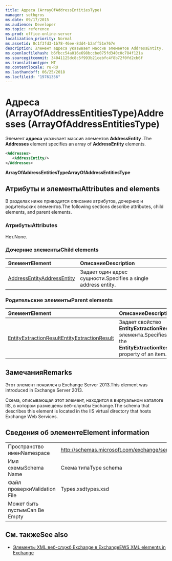 ```yaml
---
title: Адреса (ArrayOfAddressEntitiesType)
manager: sethgros
ms.date: 09/17/2015
ms.audience: Developer
ms.topic: reference
ms.prod: office-online-server
localization_priority: Normal
ms.assetid: 0c1f3fd3-1b78-46ee-8dd4-b2aff51e767e
description: Элемент адреса указывает массив элементов AddressEntity.
ms.openlocfilehash: b6fbcc54a016e698bccbe075fd340c0c784f121a
ms.sourcegitcommit: 34041125dc8c5f993b21cebfc4f8b72f0fd2cb6f
ms.translationtype: MT
ms.contentlocale: ru-RU
ms.lasthandoff: 06/25/2018
ms.locfileid: "19761356"
---
```

# <a name="addresses-arrayofaddressentitiestype"></a><span data-ttu-id="b45a7-103">Адреса (ArrayOfAddressEntitiesType)</span><span class="sxs-lookup"><span data-stu-id="b45a7-103">Addresses (ArrayOfAddressEntitiesType)</span></span>

<span data-ttu-id="b45a7-104">Элемент **адреса** указывает массив элементов **AddressEntity** .</span><span class="sxs-lookup"><span data-stu-id="b45a7-104">The **Addresses** element specifies an array of **AddressEntity** elements.</span></span> 
  
```XML
<Addresses>
   <AddressEntity/>
</Addresses>
```

 <span data-ttu-id="b45a7-105">**ArrayOfAddressEntitiesType**</span><span class="sxs-lookup"><span data-stu-id="b45a7-105">**ArrayOfAddressEntitiesType**</span></span>
## <a name="attributes-and-elements"></a><span data-ttu-id="b45a7-106">Атрибуты и элементы</span><span class="sxs-lookup"><span data-stu-id="b45a7-106">Attributes and elements</span></span>

<span data-ttu-id="b45a7-107">В разделах ниже приводится описание атрибутов, дочерних и родительских элементов.</span><span class="sxs-lookup"><span data-stu-id="b45a7-107">The following sections describe attributes, child elements, and parent elements.</span></span>
  
### <a name="attributes"></a><span data-ttu-id="b45a7-108">Атрибуты</span><span class="sxs-lookup"><span data-stu-id="b45a7-108">Attributes</span></span>

<span data-ttu-id="b45a7-109">Нет.</span><span class="sxs-lookup"><span data-stu-id="b45a7-109">None.</span></span>
  
### <a name="child-elements"></a><span data-ttu-id="b45a7-110">Дочерние элементы</span><span class="sxs-lookup"><span data-stu-id="b45a7-110">Child elements</span></span>

|<span data-ttu-id="b45a7-111">**Элемент**</span><span class="sxs-lookup"><span data-stu-id="b45a7-111">**Element**</span></span>|<span data-ttu-id="b45a7-112">**Описание**</span><span class="sxs-lookup"><span data-stu-id="b45a7-112">**Description**</span></span>|
|:-----|:-----|
|[<span data-ttu-id="b45a7-113">AddressEntity</span><span class="sxs-lookup"><span data-stu-id="b45a7-113">AddressEntity</span></span>](addressentity.md) <br/> |<span data-ttu-id="b45a7-114">Задает один адрес сущности.</span><span class="sxs-lookup"><span data-stu-id="b45a7-114">Specifies a single address entity.</span></span>  <br/> |
   
### <a name="parent-elements"></a><span data-ttu-id="b45a7-115">Родительские элементы</span><span class="sxs-lookup"><span data-stu-id="b45a7-115">Parent elements</span></span>

|<span data-ttu-id="b45a7-116">**Элемент**</span><span class="sxs-lookup"><span data-stu-id="b45a7-116">**Element**</span></span>|<span data-ttu-id="b45a7-117">**Описание**</span><span class="sxs-lookup"><span data-stu-id="b45a7-117">**Description**</span></span>|
|:-----|:-----|
|[<span data-ttu-id="b45a7-118">EntityExtractionResult</span><span class="sxs-lookup"><span data-stu-id="b45a7-118">EntityExtractionResult</span></span>](entityextractionresult.md) <br/> |<span data-ttu-id="b45a7-119">Задает свойство **EntityExtractionResult** элемента.</span><span class="sxs-lookup"><span data-stu-id="b45a7-119">Specifies the **EntityExtractionResult** property of an item.</span></span>  <br/> |
   
## <a name="remarks"></a><span data-ttu-id="b45a7-120">Замечания</span><span class="sxs-lookup"><span data-stu-id="b45a7-120">Remarks</span></span>

<span data-ttu-id="b45a7-121">Этот элемент появился в Exchange Server 2013.</span><span class="sxs-lookup"><span data-stu-id="b45a7-121">This element was introduced in Exchange Server 2013.</span></span>
  
<span data-ttu-id="b45a7-122">Схема, описывающая этот элемент, находится в виртуальном каталоге IIS, в котором размещены веб-службы Exchange.</span><span class="sxs-lookup"><span data-stu-id="b45a7-122">The schema that describes this element is located in the IIS virtual directory that hosts Exchange Web Services.</span></span>
  
## <a name="element-information"></a><span data-ttu-id="b45a7-123">Сведения об элементе</span><span class="sxs-lookup"><span data-stu-id="b45a7-123">Element information</span></span>

|||
|:-----|:-----|
|<span data-ttu-id="b45a7-124">Пространство имен</span><span class="sxs-lookup"><span data-stu-id="b45a7-124">Namespace</span></span>  <br/> |http://schemas.microsoft.com/exchange/services/2006/types  <br/> |
|<span data-ttu-id="b45a7-125">Имя схемы</span><span class="sxs-lookup"><span data-stu-id="b45a7-125">Schema Name</span></span>  <br/> |<span data-ttu-id="b45a7-126">Схема типа</span><span class="sxs-lookup"><span data-stu-id="b45a7-126">Type schema</span></span>  <br/> |
|<span data-ttu-id="b45a7-127">Файл проверки</span><span class="sxs-lookup"><span data-stu-id="b45a7-127">Validation File</span></span>  <br/> |<span data-ttu-id="b45a7-128">Types.xsd</span><span class="sxs-lookup"><span data-stu-id="b45a7-128">types.xsd</span></span>  <br/> |
|<span data-ttu-id="b45a7-129">Может быть пустым</span><span class="sxs-lookup"><span data-stu-id="b45a7-129">Can Be Empty</span></span>  <br/> ||
   
## <a name="see-also"></a><span data-ttu-id="b45a7-130">См. также</span><span class="sxs-lookup"><span data-stu-id="b45a7-130">See also</span></span>

- [<span data-ttu-id="b45a7-131">Элементы XML веб-служб Exchange в Exchange</span><span class="sxs-lookup"><span data-stu-id="b45a7-131">EWS XML elements in Exchange</span></span>](ews-xml-elements-in-exchange.md)

